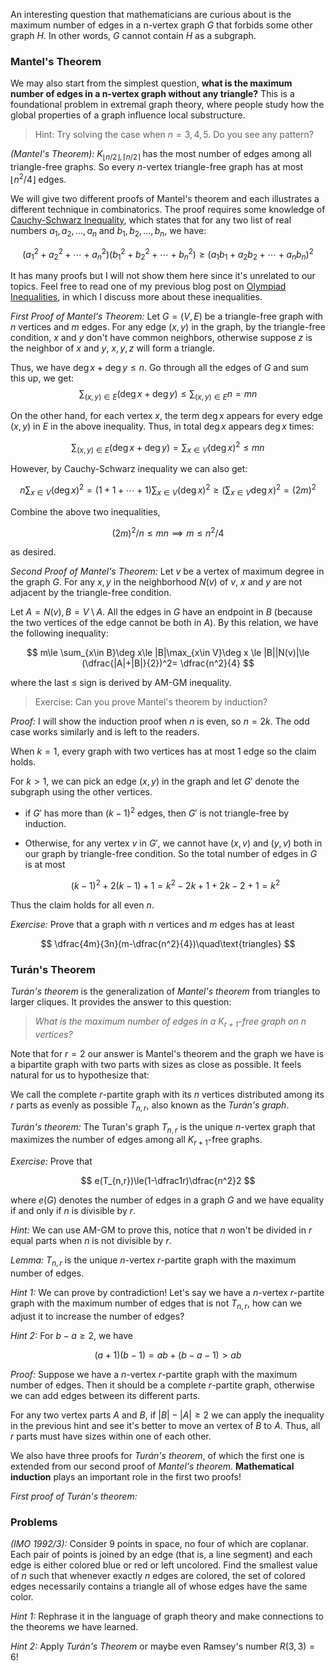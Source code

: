 An interesting question that mathematicians are curious about is the maximum number of edges in a n-vertex graph $G$ that forbids some other graph $H$. In other words, $G$ cannot contain $H$ as a subgraph.

### Mantel's Theorem

We may also start from the simplest question, **what is the maximum number of edges in a n-vertex graph without any triangle?** This is a foundational problem in extremal graph theory, where people study how the global properties of a graph influence local substructure.

> Hint: Try solving the case when $n=3,4,5$. Do you see any pattern?

*(Mantel's Theorem):* $K_{\lfloor n/2\rfloor,\lceil n/2\rceil}$ has the most number of edges among all triangle-free graphs. So every $n$-vertex triangle-free graph has at most $\lfloor n^2/4\rfloor$ edges.

We will give two different proofs of Mantel's theorem and each illustrates a different technique in combinatorics. The proof requires some knowledge of [Cauchy-Schwarz Inequality](https://en.wikipedia.org/wiki/Cauchy%E2%80%93Schwarz_inequality), which states that for any two list of real numbers $a_1,a_2,\dots,a_n$ and $b_1,b_2,\dots,b_n$, we have:


$$
(a_1^2+a_2^2+\cdots+a_n^2)(b_1^2+b_2^2+\cdots+b_n^2)\ge(a_1b_1+a_2b_2+\cdots+a_nb_n)^2
$$

It has many proofs but I will not show them here since it's unrelated to our topics. Feel free to read one of my previous blog post on [Olympiad Inequalities](https://yifank.github.io/Math/Olympiad%20Inequalities/), in which I discuss more about these inequalities.

*First Proof of Mantel's Theorem:* Let $G=(V,E)$ be a triangle-free graph with $n$ vertices and $m$ edges. For any edge $(x,y)$ in the graph, by the triangle-free condition, $x$ and $y$ don't have common neighbors, otherwise suppose $z$ is the neighbor of $x$ and $y$, $x,y,z$ will form a triangle. 

Thus, we have $\deg x + \deg y\le n$. Go through all the edges of $G$ and sum this up, we get:
$$
\sum_{(x,y)\in E}(\deg x + \deg y)\le \sum_{(x,y)\in E}n=mn
$$


On the other hand, for each vertex $x$, the term $\deg x$ appears for every edge $(x,y)$ in $E$ in the above inequality. Thus, in total $\deg x$ appears $\deg x$ times:



$$\sum_{(x,y)\in E}(\deg x + \deg y)=\sum_{x\in V}(\deg x)^2\le mn$$



However, by Cauchy-Schwarz inequality we can also get: 



$$
n\sum_{x\in V}(\deg x) ^2 =(1+1+\cdots + 1)\sum_{x\in V}(\deg x) ^2\ge (\sum_{x\in V}\deg x)^2=(2m)^2
$$


Combine the above two inequalities,


$$
(2m)^2/n\le mn\implies m\le n^2/4
$$


as desired.

*Second Proof of Mantel's Theorem:* Let $v$ be a vertex of maximum degree in the graph $G$. For any $x,y$ in the neighborhood $N(v)$ of $v$, $x$ and $y$ are not adjacent by the triangle-free condition.

Let $A=N(v),B=V\setminus A$. All the edges in $G$ have an endpoint in $B$ (because the two vertices of the edge cannot be both in $A$). By this relation, we have the following inequality:


$$
m\le \sum_{x\in B}\deg x\le |B|\max_{x\in V}\deg x \le |B||N(v)|\le (\dfrac{|A|+|B|}{2})^2= \dfrac{n^2}{4}
$$


where the last $\le$ sign is derived by AM-GM inequality.

> Exercise: Can you prove Mantel's theorem by induction?

*Proof:* I will show the induction proof when $n$ is even, so $n=2k$. The odd case works similarly and is left to the readers.

When $k=1$, every graph with two vertices has at most $1$ edge so the claim holds.

For $k > 1$, we can pick an edge $(x,y)$ in the graph and let $G'$ denote the subgraph using the other vertices. 

- if $G'$ has more than $(k-1)^2$ edges, then $G'$ is not triangle-free by induction.

- Otherwise, for any vertex $v$ in $G'$, we cannot have $(x,v)$ and $(y,v)$ both in our graph by triangle-free condition. So the total number of edges in $G$ is at most 

	

	$$(k-1)^2+2(k-1)+1=k^2-2k+1+2k-2+1=k^2$$

	

Thus the claim holds for all even $n$.

*Exercise:* Prove that a graph with $n$ vertices and $m$ edges has at least


$$
\dfrac{4m}{3n}(m-\dfrac{n^2}{4})\quad\text{triangles}
$$




### Turán's Theorem

*Turán's theorem* is the generalization of *Mantel's theorem* from triangles to larger cliques. It provides the answer to this question:

> *What is the maximum number of edges in a $K_{r+1}$-free graph on $n$ vertices?*

Note that for $r=2$ our answer is Mantel's theorem and the graph we have is a bipartite graph with two parts with sizes as close as possible. It feels natural for us to hypothesize that:

We call the complete $r$-partite graph with its $n$ vertices distributed among its $r$ parts as evenly as possible $T_{n,r}$, also known as the *Turán's graph*. 

*Turán's theorem:* The Turan's graph $T_{n,r}$ is the unique $n$-vertex graph that maximizes the number of edges among all $K_{r+1}$-free graphs. 

*Exercise:* Prove that


$$
e(T_{n,r})\le(1-\dfrac1r)\dfrac{n^2}2
$$


where $e(G)$ denotes the number of edges in a graph $G$ and we have equality if and only if $n$ is divisible by $r$.

*Hint:* We can use AM-GM to prove this, notice that $n$ won't be divided in $r$ equal parts when $n$ is not divisible by $r$.

*Lemma:* $T_{n,r}$ is the unique $n$-vertex $r$-partite graph with the maximum number of edges.

*Hint 1:* We can prove by contradiction! Let's say we have a $n$-vertex $r$-partite graph with the maximum number of edges that is not $T_{n,r}$, how can we adjust it to increase the number of edges?

*Hint 2:* For $b-a\ge 2$, we have


$$
(a+1)(b-1)=ab+(b-a-1)>ab
$$


*Proof:* Suppose we have a $n$-vertex $r$-partite graph with the maximum number of edges. Then it should be a complete $r$-partite graph, otherwise we can add edges between its different parts.

For any two vertex parts $A$ and $B$, if $|B|-|A|\ge 2$ we can apply the inequality in the previous hint and see it's better to move an vertex of $B$ to $A$. Thus, all $r$ parts must have sizes within one of each other.

We also have three proofs for *Turán's theorem*, of which the first one is extended from our second proof of *Mantel's theorem*. **Mathematical induction** plays an important role in the first two proofs!

*First proof of Turán's theorem:* 

### Problems

*(IMO 1992/3):* Consider $9$ points in space, no four of which are coplanar. Each pair of points is joined by an edge (that is, a line segment) and each edge is either colored blue or red or left uncolored. Find the smallest value of $n$ such that whenever exactly $n$ edges are colored, the set of colored edges necessarily contains a triangle all of whose edges have the same color.

*Hint 1:* Rephrase it in the language of graph theory and make connections to the theorems we have learned.

*Hint 2:* Apply *Turán's Theorem* or maybe even Ramsey's number $R(3,3)=6$!



